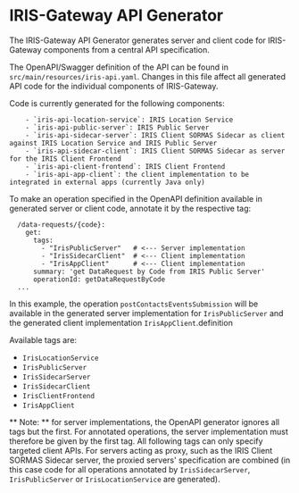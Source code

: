 # IRIS-Gateway API Generator

The IRIS-Gateway API Generator generates server and client code for IRIS-Gateway components from a central API specification.

The OpenAPI/Swagger definition of the API can be found in `src/main/resources/iris-api.yaml`. Changes in this file
affect all generated API code for the individual components of IRIS-Gateway.

Code is currently generated for the following components:

		- `iris-api-location-service`: IRIS Location Service
		- `iris-api-public-server`: IRIS Public Server
		- `iris-api-sidecar-server`: IRIS Client SORMAS Sidecar as client against IRIS Location Service and IRIS Public Server
		- `iris-api-sidecar-client`: IRIS Client SORMAS Sidecar as server for the IRIS Client Frontend
		- `iris-api-client-frontend`: IRIS Client Frontend
		- `iris-api-app-client`: the client implementation to be integrated in external apps (currently Java only)
		
To make an operation specified in the OpenAPI definition available in generated server or client code, annotate it by
the respective tag:

```
  /data-requests/{code}:
    get:
      tags:
        - "IrisPublicServer"   # <--- Server implementation
        - "IrisSidecarClient"  # <--- Client implementation
        - "IrisAppClient"      # <--- Client implementation
      summary: 'get DataRequest by Code from IRIS Public Server'
      operationId: getDataRequestByCode
  ...
```

In this example, the operation `postContactsEventsSubmission` will be available in the generated server implementation
for `IrisPublicServer` and the generated client implementation `IrisAppClient`.definition

Available tags are:
  - `IrisLocationService`
  - `IrisPublicServer`
  - `IrisSidecarServer`
  - `IrisSidecarClient`
  - `IrisClientFrontend`
  - `IrisAppClient`

** Note: ** for server implementations, the OpenAPI generator ignores all tags but the first. For annotated operations,
the server implementation must therefore be given by the first tag. All following tags can only specify targeted client APIs.
For servers acting as proxy, such as the IRIS Client SORMAS Sidecar server, the proxied servers' specification are
combined (in this case code for all operations annotated by `IrisSidecarServer`, `IrisPublicServer` or `IrisLocationService`
are generated).
